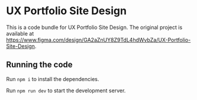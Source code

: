 
  # UX Portfolio Site Design

  This is a code bundle for UX Portfolio Site Design. The original project is available at https://www.figma.com/design/GA2aZnUY8Z9TdL4hdWvbZa/UX-Portfolio-Site-Design.

  ## Running the code

  Run `npm i` to install the dependencies.

  Run `npm run dev` to start the development server.
  